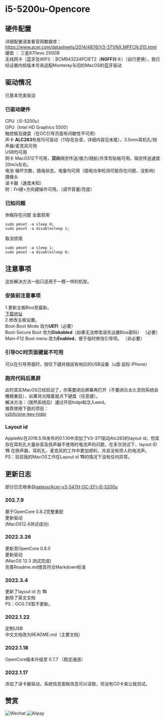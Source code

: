 # i5-5200u-Opencore
##  硬件配置
详细配置请查看官网数据库：https://www.acer.com/datasheets/2014/4876/V3-371/NX.MPFCN.015.html   
硬盘 ： 三星870evo 250GB      
无线网卡（蓝牙及WIFI）：BCM943224PCIET2（**NGFF**转卡）（自行更换），我已经设置内核版本号来适配Monterey与旧的MacOS的蓝牙驱动     
## 驱动情况
已基本完美驱动
### 已驱动硬件
CPU（i5-5200u）   
GPU（Intel HD Graphics 5500）   
触控板及键盘（在OC引导页面有间歇性不可用）   
声卡 **ALC283**布局15可驱动（11存在杂音，详细内容见末尾），3.5mm耳机孔/扬声器/麦克风可用   
USB均可用   
网卡 MacOS12下可用，**双向**隔空传送/接力/随航/共享剪贴板可用。隔空传送速度20m/s左右。     
电池 循环次数，插电状态，电量均可用（插电功率检测可能存在问题，没影响）     
摄像头   
读卡器（速度未知）  
附：Fn键+方向键操作可用。（调节音量/亮度）
### 已知问题
休眠存在问题
全面禁用   
```
sudo pmset -a sleep 0;   
sudo pmset -a disablesleep 1;
```
取消禁用    
```
sudo pmset -a sleep 1;    
sudo pmset -a disablesleep 0;   
```
## 注意事项
这些解决方法一般只适用于一模一样的机型。
### 安装前注意事项
1.更新主板Bios至最新。  
[下载地址](https://www.acer.com.cn/support.html?type=1)  
2.修改主板设置。  
Boot-Boot Mode 改为**UEFI**（必要）  
Boot-Secure Boot 改为**Diskabled**（如果无法修改请先设置Bios密码） （必要）  
Main-F12 Boot menu 改为**Enabled**，便于临时修改引导项。 （非必要）  
### 引导OC时页面键鼠不可用
可以在引导界面时，按住下键并插拔有响应的USB设备（u盘·鼠标·iPhone）
### 跑完代码后黑屏
此时其实MacOS已经启动了，你需要闭合屏幕再打开（不要闭合太久否则系统会睡眠重启），如果背光暗着就点下键盘（任意键）。  
解决方法：（居然系统后）通过开启hidpi和注入eeid。  
推荐使用下面的项目：  
[xzhih/one-key-hidpi](https://github.com/xzhih/one-key-hidpi)
### Layout id
AppleAlc在2016.5.16发布的0.1.10中添加了V3-371驱动Alc283的layout id，但其存在耳机孔大量杂音及扬声器不使用时电流声的问题，在多次测试下，layout ID **15** 在扬声器，耳机孔，麦克风的工作中更加顺利，并且没有烦人的电流声。  
PS：目前我的MacOS工作在Layout id **15**的情况下没有任何异常。  
## 更新日志    
部分日志继承自[gatesx/Acer-v3-547H-OC-EFI-i5-5200u](https://github.com/gatesx/Acer-v3-371-547H-OC-EFI-i5-5200u)  
### 202.7.9
基于OpenCore 0.8.2完整重配  
更新驱动  
(MacOS12.4测试成功)  
### 2022.3.26  
更新至OpenCore 0.8.0   
更新驱动   
(MacOS 12.3 测试完成)   
完善Readme.md使其符合Markdown标准
### 2022.3.4  
更新了layout id 为 **15**  
删除了英文文档  
PS：OC0.7.8暂不更新。  
### 2022.1.22  
定制USB  
中文文档改为README.md（主要文档）  
### 2022.1.18  
OpenCore版本升级至 0.7.7 （稳定通道）  
### 2022.1.17  
添加了读卡器驱动，系统信息面板信息可以读取，但没有CD卡来让我测试。  

## 赞赏  

![Wechat](https://user-images.githubusercontent.com/84220224/149635235-3f295841-d2cf-4579-b2a7-00b5345ff77e.jpg)
![Alipay](https://user-images.githubusercontent.com/84220224/149635237-1d548a3f-12c8-4c4b-81a8-08b455b9801f.jpg)
